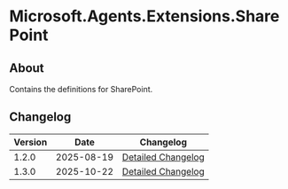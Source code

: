 # Microsoft.Agents.Extensions.SharePoint

## About

Contains the definitions for SharePoint.

## Changelog
| Version | Date | Changelog |
|------|----|------------|
| 1.2.0 | 2025-08-19 | [Detailed Changelog](https://github.com/microsoft/Agents-for-net/releases/tag/v1.2.0) |
| 1.3.0 | 2025-10-22 | [Detailed Changelog](https://github.com/microsoft/Agents-for-net/blob/main/changelog.md) |
